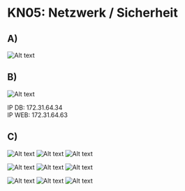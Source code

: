 # KN05: Netzwerk / Sicherheit
## A)
![Alt text](KN05-A.drawio.png)

## B)
![Alt text](<Screenshot 2023-11-04 140012.png>)

IP DB: 172.31.64.34 <br>
IP WEB: 172.31.64.63

## C)
![Alt text](image-1.png)
![Alt text](image.png)
![Alt text](image-2.png)

![Alt text](ubuntu.png)
![Alt text](php.png)
![Alt text](db.png)

![Alt text](stopped.png)
![Alt text](web-sg.png)
![Alt text](db-sg.png)






